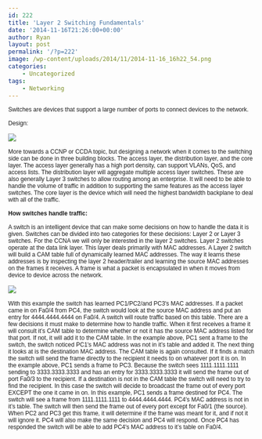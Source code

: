 ```yaml
---
id: 222
title: 'Layer 2 Switching Fundamentals'
date: '2014-11-16T21:26:00+00:00'
author: Ryan
layout: post
permalink: '/?p=222'
image: /wp-content/uploads/2014/11/2014-11-16_16h22_54.png
categories:
    - Uncategorized
tags:
    - Networking
---
```


<span style="font-family: 'Verdana',sans-serif; font-size: 9.0pt;">Switches are devices that support a large number of ports to connect devices to the network.</span>

<span style="font-family: 'Verdana',sans-serif; font-size: 9.0pt;"> </span><span style="font-family: 'Verdana',sans-serif; font-size: 9.0pt;">Design:</span>

[![](https://geekyryan.com/wp-content/uploads/2014/11/2014-11-16_16h22_54.png)](https://geekyryan.com/wp-content/uploads/2014/11/2014-11-16_16h22_54.png)

<span style="font-family: 'Verdana',sans-serif; font-size: 9.0pt;">More towards a CCNP or CCDA topic, but designing a network when it comes to the switching side can be done in three building blocks. The access layer, the distribution layer, and the core layer. The access layer generally has a high port density, can support VLANs, QoS, and access lists. The distribution layer will aggregate multiple access layer switches. These are also generally Layer 3 switches to allow routing among an enterprise. It will need to be able to handle the volume of traffic in addition to supporting the same features as the access layer switches. The core layer is the device which will need the highest bandwidth backplane to deal with all of the traffic.</span>

**<span style="font-family: 'Verdana',sans-serif; font-size: 9.0pt;">How switches handle traffic:</span>**

<span style="font-family: 'Verdana',sans-serif; font-size: 9.0pt;">A switch is an intelligent device that can make some decisions on how to handle the data it is given. Switches can be divided into two categories for these decisions: Layer 2 or Layer 3 switches. For the CCNA we will only be interested in the layer 2 switches. Layer 2 switches operate at the data link layer. This layer deals primarily with MAC addresses. A Layer 2 switch will build a CAM table full of dynamically learned MAC addresses. The way it learns these addresses is by inspecting the layer 2 header/trailer and learning the source MAC addresses on the frames it receives. A frame is what a packet is encapsulated in when it moves from device to device across the network.</span>

[![](https://geekyryan.com/wp-content/uploads/2014/11/2014-11-16_16h23_04.png)](https://geekyryan.com/wp-content/uploads/2014/11/2014-11-16_16h23_04.png)

<span style="font-family: 'Verdana',sans-serif; font-size: 9.0pt;">With this example the switch has learned PC1/PC2/and PC3′s MAC addresses. If a packet came in on Fa0/4 from PC4, the switch would look at the source MAC address and put an entry for 4444.4444.4444 on Fa0/4. A switch will route traffic based on this table. There are a few decisions it must make to determine how to handle traffic. When it first receives a frame it will consult it’s CAM table to determine whether or not it has the source MAC address listed for that port. If not, it will add it to the CAM table. In the example above, PC1 sent a frame to the switch, the switch noticed PC1′s MAC address was not in it’s table and added it. The next thing it looks at is the destination MAC address. The CAM table is again consulted. If it finds a match the switch will send the frame directly to the recipient it needs to on whatever port it is on. In the example above, PC1 sends a frame to PC3. Because the switch sees 1111.1111.1111 sending to 3333.3333.3333 and has an entry for 3333.3333.3333 it will send the frame out of port Fa0/3 to the recipient. If a destination is not in the CAM table the switch will need to try to find the recipient. In this case the switch will decide to broadcast the frame out of every port EXCEPT the one it came in on. In this example, PC1 sends a frame destined for PC4. The switch will see a frame from 1111.1111.1111 to 4444.4444.4444. PC4′s MAC address is not in it’s table. The switch will then send the frame out of every port except for Fa0/1 (the source). When PC2 and PC3 get this frame, it will determine if the frame was meant for it, and if not it will ignore it. PC4 will also make the same decision and PC4 will respond. Once PC4 has responded the switch will be able to add PC4′s MAC address to it’s table on Fa0/4.</span>